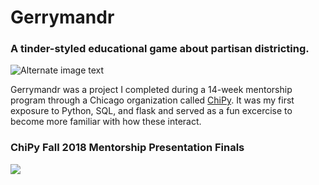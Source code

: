 # Gerrymandr
### A tinder-styled educational game about partisan districting. 

![Alternate image text](https://github.com/madelinekinnaird/Gerrymandr/blob/master/images/image.png)

Gerrymandr was a project I completed during a 14-week mentorship program through a Chicago organization called [ChiPy](https://www.chipy.org/).
It was my first exposure to Python, SQL, and flask and served as a fun excercise to become more familiar with how these interact.


### ChiPy Fall 2018 Mentorship Presentation Finals
[![](http://i3.ytimg.com/vi/LWloN40QC00/hqdefault.jpg)](https://www.youtube.com/watch?v=LWloN40QC00)

